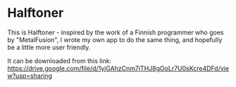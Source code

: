 # Halftoner

This is Halftoner - inspired by the work of a Finnish programmer who goes by "MetalFusion",
I wrote my own app to do the same thing, and hopefully be a little more user friendly.

It can be downloaded from this link:
https://drive.google.com/file/d/1yjGAhzCnm7jTHJ8gOoLr7U0sKcre4DFd/view?usp=sharing
